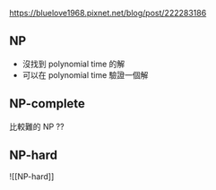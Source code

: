 https://bluelove1968.pixnet.net/blog/post/222283186

## NP
- 沒找到 polynomial time 的解
- 可以在 polynomial time 驗證一個解
## NP-complete
比較難的 NP ??
## NP-hard
![[NP-hard]]
